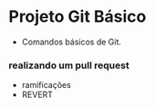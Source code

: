 # Projeto Git Básico
- Comandos básicos de Git.
### realizando um pull request
- ramificações
- REVERT

